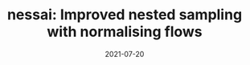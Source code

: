 ---
title: "nessai: Improved nested sampling with normalising flows"
collection: posters
type: "Poster"
permalink: /posters/2021-07-20-pccp.md
venue: "National Astronomy Meeting 2021, University of Bath (remote)"
date: 2021-07-20
location: "UK"
---